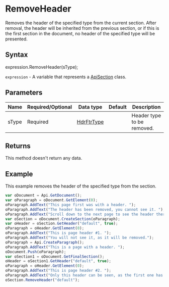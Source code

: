 # RemoveHeader

Removes the header of the specified type from the current section. After removal, the header will be inherited from
the previous section, or if this is the first section in the document, no header of the specified type will be presented.

## Syntax

expression.RemoveHeader(sType);

`expression` - A variable that represents a [ApiSection](../ApiSection.md) class.

## Parameters

| **Name** | **Required/Optional** | **Data type** | **Default** | **Description** |
| ------------- | ------------- | ------------- | ------------- | ------------- |
| sType | Required | [HdrFtrType](../../Enumeration/HdrFtrType.md) |  | Header type to be removed. |

## Returns

This method doesn't return any data.

## Example

This example removes the header of the specified type from the section.

```javascript
var oDocument = Api.GetDocument();
var oParagraph = oDocument.GetElement(0);
oParagraph.AddText("This page first was with a header. ");
oParagraph.AddText("The header has been removed, you cannot see it. ");
oParagraph.AddText("Scroll down to the next page to see the header there.");
var oSection = oDocument.CreateSection(oParagraph);
var oHeader = oSection.GetHeader("default", true);
oParagraph = oHeader.GetElement(0);
oParagraph.AddText("This is page header #1. ");
oParagraph.AddText("You will not see it, as it will be removed.");
oParagraph = Api.CreateParagraph();
oParagraph.AddText("This is a page with a header. ");
oDocument.Push(oParagraph);
var oSection1 = oDocument.GetFinalSection();
oHeader = oSection1.GetHeader("default", true);
oParagraph = oHeader.GetElement(0);
oParagraph.AddText("This is page header #2. ");
oParagraph.AddText("Only this header can be seen, as the first one has been removed.");
oSection.RemoveHeader("default");
```
